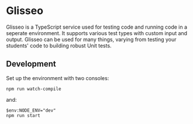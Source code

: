 # Glisseo

Glisseo is a TypeScript service used for testing code and running code in a seperate environment. It supports various test types with custom input and output. Glisseo can be used for many things, varying from testing your students' code to building robust Unit tests.

## Development

Set up the environment with two consoles:

```
npm run watch-compile
```

and:

```
$env:NODE_ENV="dev"
npm run start
```
